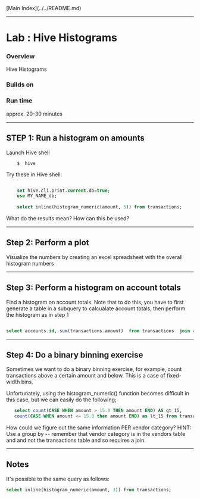<link rel='stylesheet' href='../../assets/css/main.css'/>
[Main Index](../../README.md)

-----

Lab : Hive Histograms
=================


### Overview
Hive Histograms

### Builds on

### Run time
approx. 20-30 minutes


--------------------------------
STEP 1:  Run a histogram on amounts
--------------------------------

Launch Hive shell
```
    $  hive
```

Try these in Hive shell:
```sql

    set hive.cli.print.current.db=true;
    use MY_NAME_db;
    
    select inline(histogram_numeric(amount, 5)) from transactions;
```

What do the results mean?  How can this be used?

--------------------------------
Step 2: Perform a plot 
--------------------------------

Visualize the numbers by creating an excel spreadsheet with the overall histogram numbers


--------------------------------
Step 3: Perform a histogram on account totals
--------------------------------

Find a histogram on account totals. Note that to do this, you have to first generate a table in a subquery 
to calcualate account totals, then perform the histogram as in step 1

```sql

select accounts.id, sum(transactions.amount)  from transactions  join accounts on transactions.account_id = accounts.id group by accounts.id
```

-----------------------------------
Step 4: Do a binary binning exercise
-----------------------------------

Sometimes we want to do a binary binning exercise, for example, count transactions above a certain amount and below.  This is a case of fixed-width bins.

Unfortunately, using the histogram_numeric() function becomes difficult in this case, but we can easily do the following;

```sql
   select count(CASE WHEN amount > 15.0 THEN amount END) AS gt_15, 
   count(CASE WHEN amount <= 15.0 then amount END) as lt_15 from transactions;
```

How could we figure out the same information PER vendor category? 
HINT: Use a group by -- remember that vendor category is in the vendors table
and and not the transactions table and so requires a join.

---------------
Notes
------------

It's possible to the same query as follows:

```sql
select inline(histogram_numeric(amount, 3)) from transactions;
```
